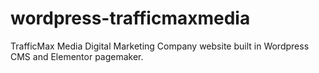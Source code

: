 # wordpress-trafficmaxmedia
TrafficMax Media Digital Marketing Company website built in Wordpress CMS and Elementor pagemaker.
